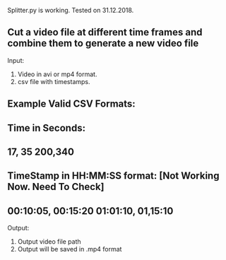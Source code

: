 Splitter.py is working. Tested on 31.12.2018.

## Cut a video file at different time frames and combine them to generate a new video file

Input: 

1. Video in avi or mp4 format.
2. csv file with timestamps. 

## Example Valid CSV Formats:
   Time in Seconds:
   ---------------------------------------------------
   17, 35
   200,340
   ---------------------------------------------------
   
   TimeStamp in HH:MM:SS format: [Not Working Now. Need To Check]
   -----------------------------------
   00:10:05, 00:15:20
   01:01:10, 01,15:10
   -----------------------------------
   
   
Output:
1. Output video file path
2. Output will be saved in .mp4 format 
